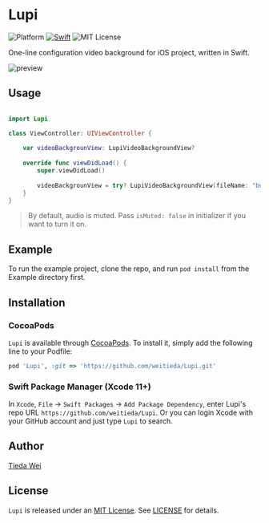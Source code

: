 # Lupi

![Platform](https://img.shields.io/badge/platforms-iOS-333333.svg)
[![Swift](https://img.shields.io/badge/Swift-5.0-orange.svg)](https://swift.org)
![MIT License](https://img.shields.io/badge/license-MIT-blue.svg)

One-line configuration video background for iOS project, written in Swift.

![preview](demo.gif)

## Usage

```swift

import Lupi

class ViewController: UIViewController {
    
    var videoBackgrounView: LupiVideoBackgroundView?
    
    override func viewDidLoad() {
        super.viewDidLoad()
        
        videoBackgrounView = try? LupiVideoBackgroundView(fileName: "beach", in: view)
    }
}
```
> By default, audio is muted. Pass `isMuted: false` in initializer if you want to turn it on.


## Example

To run the example project, clone the repo, and run `pod install` from the Example directory first.

## Installation

### CocoaPods

`Lupi` is available through [CocoaPods](https://cocoapods.org). To install
it, simply add the following line to your Podfile:

```ruby
pod 'Lupi', :git => 'https://github.com/weitieda/Lupi.git'
```
### Swift Package Manager (Xcode 11+)

In `Xcode`, `File` -> `Swift Packages` -> `Add Package Dependency`, enter Lupi's repo URL `https://github.com/weitieda/Lupi`. Or you can login Xcode with your GitHub account and just type `Lupi` to search.
 
## Author

[Tieda Wei](https://tiedawei.com)

## License

`Lupi` is released under an [MIT License](https://opensource.org/licenses/MIT). See [LICENSE](LICENSE) for details.
